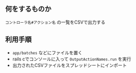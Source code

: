 ## 何をするものか
`コントローラ名#アクション名` の一覧をCSVで出力する

## 利用手順
- `app/batches` などにファイルを置く
- rails cでコンソールに入って `OutputActionNames.run` を実行
- 出力されたCSVファイルをスプレッドシートにインポート
